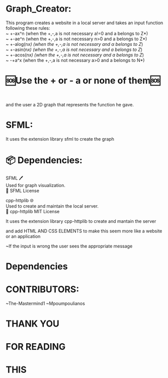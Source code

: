 # Graph_Creator:

This program creates a website in a local server and takes an input function following these rules:<br>
~ +-ax^n (when the +,-,a is not necessary a!=0 and a belongs to Z*)
<br>
~ +-ae^n (when the +,-,a is not necessary n>0 and a belongs to Z*)
<br>
~ +-alog(n*x) (when the +,-,a is not necessary and α belongs to Z*)
<br>
~ +-asin(n*x) (when the +,-,a is not necessary and a belongs to Z*) 
<br>
~ +-acos(n*x) (when the +,-,a is not necessary and a belongs to Z*)
<br>
~ -+a^x (when the +,-,a is not necessary a>0 and a belongs to N*)
<br>


# 🆘Use the + or - a or none of them🆘
<br>


and the user a 2D graph that represents the function he gave. 

# SFML:

It uses the extension library sfml to create the graph 

# 📦 Dependencies:

SFML 🖊<br>
Used for graph visualization.<br>
🔗 SFML License

cpp-httplib 🌐<br>
Used to create and maintain the local server.<br>
🔗 cpp-httplib MIT License

It uses the extension library cpp-httplib to  create and mantain the server 

and add HTML AND CSS ELEMENTS to make this seem more like a website or an application 

~If the input is wrong the user sees the appropriate message 

#  Dependencies

# CONTRIBUTORS:

~The-Mastermind1
~Mpoumpoulianos

# THANK YOU 
# FOR READING
# THIS
